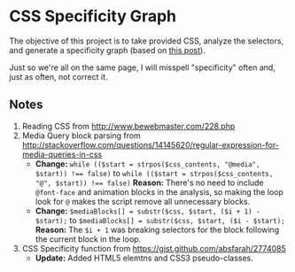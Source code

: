 # CSS Specificity Graph

The objective of this project is to take provided CSS, analyze the selectors, and generate a specificity graph (based on [this post](http://csswizardry.com/2014/10/the-specificity-graph/)).

Just so we're all on the same page, I will misspell "specificity" often and, just as often, not correct it.

## Notes

1. Reading CSS from http://www.bewebmaster.com/228.php
2. Media Query block parsing from http://stackoverflow.com/questions/14145620/regular-expression-for-media-queries-in-css
	- **Change:** `while (($start = strpos($css_contents, "@media", $start)) !== false)` to `while (($start = strpos($css_contents, "@", $start)) !== false)` **Reason:** There's no need to include `@font-face` and animation blocks in the analysis, so making the loop look for `@` makes the script remove all unnecessary blocks.
	- **Change:** `$mediaBlocks[] = substr($css, $start, ($i + 1) - $start);` to `$mediaBlocks[] = substr($css, $start, ($i - $start);` **Reason:** The `$i + 1` was breaking selectors for the block following the current block in the loop.
3. CSS Specificity function from https://gist.github.com/absfarah/2774085
	- **Update:** Added HTML5 elemtns and CSS3 pseudo-classes.